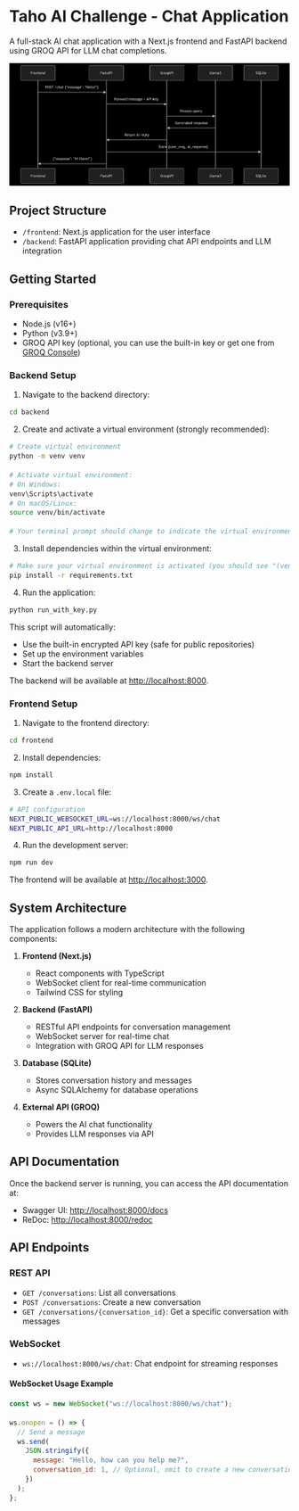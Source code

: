 # Taho AI Challenge - Chat Application

A full-stack AI chat application with a Next.js frontend and FastAPI backend using GROQ API for LLM chat completions.

![Taho AI System Architecture](frontend/public/taho-ai-architecture.png)

## Project Structure

- `/frontend`: Next.js application for the user interface
- `/backend`: FastAPI application providing chat API endpoints and LLM integration

## Getting Started

### Prerequisites

- Node.js (v16+)
- Python (v3.9+)
- GROQ API key (optional, you can use the built-in key or get one from [GROQ Console](https://console.groq.com/))

### Backend Setup

1. Navigate to the backend directory:

```bash
cd backend
```

2. Create and activate a virtual environment (strongly recommended):

```bash
# Create virtual environment
python -m venv venv

# Activate virtual environment:
# On Windows:
venv\Scripts\activate
# On macOS/Linux:
source venv/bin/activate

# Your terminal prompt should change to indicate the virtual environment is active
```

3. Install dependencies within the virtual environment:

```bash
# Make sure your virtual environment is activated (you should see "(venv)" in your terminal)
pip install -r requirements.txt
```

4. Run the application:

```bash
python run_with_key.py
```

This script will automatically:

- Use the built-in encrypted API key (safe for public repositories)
- Set up the environment variables
- Start the backend server

The backend will be available at [http://localhost:8000](http://localhost:8000).

### Frontend Setup

1. Navigate to the frontend directory:

```bash
cd frontend
```

2. Install dependencies:

```bash
npm install
```

3. Create a `.env.local` file:

```bash
# API configuration
NEXT_PUBLIC_WEBSOCKET_URL=ws://localhost:8000/ws/chat
NEXT_PUBLIC_API_URL=http://localhost:8000
```

4. Run the development server:

```bash
npm run dev
```

The frontend will be available at [http://localhost:3000](http://localhost:3000).

## System Architecture

The application follows a modern architecture with the following components:

1. **Frontend (Next.js)**

   - React components with TypeScript
   - WebSocket client for real-time communication
   - Tailwind CSS for styling

2. **Backend (FastAPI)**

   - RESTful API endpoints for conversation management
   - WebSocket server for real-time chat
   - Integration with GROQ API for LLM responses

3. **Database (SQLite)**

   - Stores conversation history and messages
   - Async SQLAlchemy for database operations

4. **External API (GROQ)**
   - Powers the AI chat functionality
   - Provides LLM responses via API

## API Documentation

Once the backend server is running, you can access the API documentation at:

- Swagger UI: [http://localhost:8000/docs](http://localhost:8000/docs)
- ReDoc: [http://localhost:8000/redoc](http://localhost:8000/redoc)

## API Endpoints

### REST API

- `GET /conversations`: List all conversations
- `POST /conversations`: Create a new conversation
- `GET /conversations/{conversation_id}`: Get a specific conversation with messages

### WebSocket

- `ws://localhost:8000/ws/chat`: Chat endpoint for streaming responses

#### WebSocket Usage Example

```javascript
const ws = new WebSocket("ws://localhost:8000/ws/chat");

ws.onopen = () => {
  // Send a message
  ws.send(
    JSON.stringify({
      message: "Hello, how can you help me?",
      conversation_id: 1, // Optional, omit to create a new conversation
    })
  );
};
```
